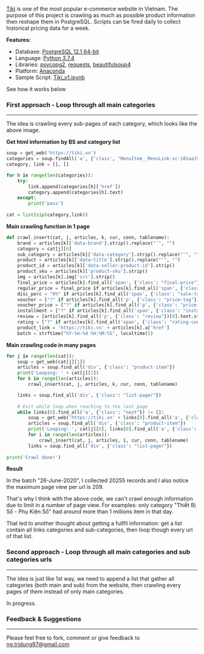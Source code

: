 [Tiki](https://tiki.vn/) is one of the most popular e-commerce website in Vietnam. The purpose of this project is crawling as much as possible product information then reshape them in PostgreSQL. Scripts can be fired daily to collect historical pricing data for a week.

**Features:**
+ Database: [PostgreSQL 12.1 64-bit](https://www.postgresql.org/download/)
+ Language: [Python 3.7.4](https://www.python.org/downloads/release/python-374/)
+ Libraries: [psycopg2](https://pypi.org/project/psycopg2/), [requests](https://pypi.org/project/requests/), [beautifulsoup4](https://pypi.org/project/beautifulsoup4/)
+ Platform: [Anaconda](https://www.anaconda.com/)
+ Sample Script: [Tiki_v1.ipynb](https://github.com/ngtridung97/Tiki-Crawling/blob/master/Tiki_v1.ipynb)

See how it works below

### First approach - Loop through all main categories
----------
The idea is crawling every sub-pages of each category, which looks like the above image.

**Get html information by BS and category list**
```python
soup = get_web('https://tiki.vn')
categories = soup.findAll('a', {'class', "MenuItem__MenuLink-sc-181aa19-1 fKvTQu"})
category, link = [], []

for h in range(len(categories)):
    try:
        link.append(categories[h]['href'])
        category.append(categories[h].text)
    except:
        print('pass')
        
cat = list(zip(category,link))
```

**Main crawling function in 1 page**
```python
def crawl_insert(cat, j, articles, k, cur, conn, tablename):
    brand = articles[k]['data-brand'].strip().replace("'", "")
    category = cat[j][0]
    sub_category = articles[k]['data-category'].strip().replace("'", "")
    product = articles[k]['data-title'].strip().replace("'", "")
    product_id = articles[k]['data-seller-product-id'].strip()
    product_sku = articles[k]['product-sku'].strip()
    img = articles[k].img['src'].strip()
    final_price = articles[k].find_all('span', {'class': "final-price"})[0].text.strip().replace("đ", "").replace(".", "").split(' ')[0]
    regular_price = final_price if articles[k].find_all('span', {'class': "price-regular"}) == [] else articles[k].find_all('span', {'class': "price-regular"})[0].text.strip().replace("đ", "").replace(".", "").split(' ')[0]
    disc_perc = "0%" if articles[k].find_all('span', {'class': "sale-tag sale-tag-square"}) == [] else articles[k].find_all('span', {'class': "sale-tag sale-tag-square"})[0].text.strip().split(' ')[0]
    voucher = ["?" if articles[k].find_all('p', {'class': "price-tag"}) == [] else articles[k].find_all('span', {'class': "code"})[0].text][0]
    voucher_price = ["?" if articles[k].find_all('p', {'class': "price-tag"}) == [] else articles[k].find_all('span', {'class': "price"})[0].find('span').text.replace("đ", "").replace(".", "")][0]
    installment = ["?" if articles[k].find_all('span', {'class': "installment-price-v2"}) == [] else articles[k].find_all('span', {'class': "installment-price-v2"})[0].text][0]
    review = [articles[k].find_all('p', {'class': "review"})[0].text.strip('\(\)') if articles[k].find_all('p', {'class': "review"}) != [] else "Chưa có nhận xét"][0]
    rating = ["?" if articles[k].find_all('span', {'class': "rating-content"}) == [] else articles[k].find_all('span', {'class': "rating-content"})[0].find('span')['style'].split(':')[1]][0]
    product_link = 'https://tiki.vn' + articles[k].a['href']
    batch = strftime("%Y-%m-%d %H:%M:%S", localtime())
```

**Main crawling code in many pages**
```python
for j in range(len(cat)):
    soup = get_web(cat[j][1])
    articles = soup.find_all('div', {'class': "product-item"})
    print('Looping: ' + cat[j][1])
    for k in range(len(articles)):
        crawl_insert(cat, j, articles, k, cur, conn, tablename)

    links = soup.find_all('div', {'class': "list-pager"})
        
    # Exit while loop when reaching to the last page
    while links[0].find_all('a', {'class': "next"}) != []:
        soup = get_web('https://tiki.vn' + links[0].find_all('a', {'class': "next"})[0]['href'])
        articles = soup.find_all('div', {'class': "product-item"})
        print('Looping: ', cat[j][0], links[0].find_all('a', {'class': "next"})[0]['href'].split('&')[1], sep=' ')
        for i in range(len(articles)):
            crawl_insert(cat, j, articles, i, cur, conn, tablename)
        links = soup.find_all('div', {'class': "list-pager"})
        
print('Crawl done!')
```

**Result**

In the batch "26-June-2020", I collected 20255 records and I also notice the maximum page view per url is 209.

That's why I think with the above code, we can't crawl enough information due to limit in a number of page view. For examples: only category "Thiết Bị Số - Phụ Kiện Số" had around more than 1 millions item in that day.

That led to another thought about getting a fullfil information: get a list contain all links categories and sub-categories, then loop though every url of that list.

### Second approach - Loop through all main categories and sub categories urls
----------
The idea is just like 1st way, we need to append a list that gather all categories (both main and sub) from the website, then crawling every pages of them instead of only main categories.

In progress.

### Feedback & Suggestions
----------
Please feel free to fork, comment or give feedback to ng.tridung97@gmail.com
